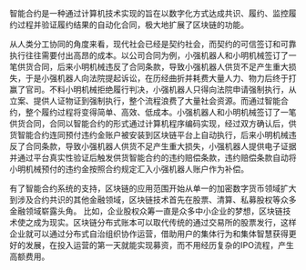 智能合约是一种通过计算机技术实现的旨在以数字化方式达成共识、履约、监控履约过程并验证履约结果的自动化合同，极大地扩展了区块链的功能。

从人类分工协同的角度来看，现代社会已经是契约社会，而契约的可信签订和可靠执行往往需要付出高昂的成本。以公司合同为例，小强机器人和小明机械签订了一笔供货合同，后来小明机械违反了合同条款，导致小强机器人供货不足产生重大损失，于是小强机器人向法院提起诉讼，在历经曲折并耗费大量人力、物力后终于打赢了官司。不料小明机械拒绝履行判决，小强机器人只得向法院申请强制执行，从立案、提供人证物证到强制执行，整个流程浪费了大量社会资源。而通过智能合约，整个履约过程将变得简单、高效、低成本。小强机器人和小明机械签订了一笔供货合同，合同以智能合约的形式通过计算机程序编码实现，经过双方确认后，供货智能合约连同预付违约金账户被安装到区块链平台上自动执行，后来小明机械违反了合同条款，导致小强机器人供货不足产生重大损失，小强机器人提供电子证据并通过平台真实性验证后触发供货智能合约的违约赔偿条款，违约赔偿条款自动将小明机械预付的违约金按照合约规定汇入小强机器人账户作为补偿。

有了智能合约系统的支持，区块链的应用范围开始从单一的加密数字货币领域扩大到涉及合约共识的其他金融领域，区块链技术首先在股票、清算、私募股权等众多金融领域崭露头角。
比如，企业股权众筹一直是众多中小企业的梦想，区块链技术使之成为现实。区块链分布式账本可以取代传统的通过交易所的股票发行，这样企业就可以通过分布式自治组织协作运营，借助用户的集体行为和集体智慧获得更好的发展，在投入运营的第一天就能实现募资，而不用经历复杂的IPO流程，产生高额费用。
